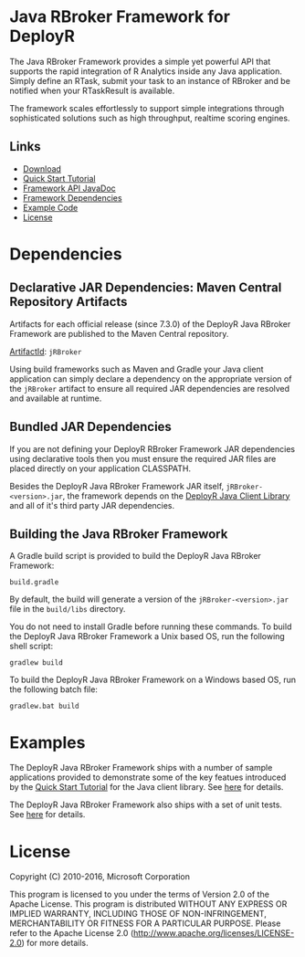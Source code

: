 Java RBroker Framework for DeployR
==================================

The Java RBroker Framework provides a simple yet powerful API that supports the
rapid integration of R Analytics inside any Java application. Simply define an
RTask, submit your task to an instance of RBroker and be notified when
your RTaskResult is available.

The framework scales effortlessly to support simple integrations through
sophisticated solutions such as high throughput, realtime scoring engines.

Links
-----

  * [Download](https://github.com/Microsoft/java-rbroker-framework/releases)
  * [Quick Start Tutorial](https://msdn.microsoft.com/en-us/microsoft-r/deployr-rbroker-framework)
  * [Framework API JavaDoc](http://microsoft.github.io/java-rbroker-framework/)
  * [Framework Dependencies](#dependencies)
  * [Example Code](#examples)
  * [License](#license)

Dependencies
============


Declarative JAR Dependencies: Maven Central Repository Artifacts
----------------------------------------------------------------

Artifacts for each official release (since 7.3.0) of the DeployR Java
RBroker Framework are published to the Maven Central repository.

[ArtifactId](http://search.maven.org/#search|ga|1|a%3A%22jRBroker%22): `jRBroker`

Using build frameworks such as Maven and Gradle your Java client
application can simply declare a dependency on the appropriate version
of the `jRBroker` artifact to ensure all required JAR dependencies are resolved
and available at runtime.


Bundled JAR Dependencies
------------------------

If you are not defining your DeployR RBroker Framework JAR dependencies using
declarative tools then you must ensure the required JAR files are placed
directly on your application CLASSPATH.

Besides the DeployR Java RBroker Framework JAR itself, `jRBroker-<version>.jar`,
the framework depends on the
[DeployR Java Client Library](https://github.com/microsoft/java-client-library)
and all of it's third party JAR dependencies.

Building the Java RBroker Framework
-----------------------------------

A Gradle build script is provided to build the DeployR Java RBroker
Framework:

```
build.gradle
```

By default, the build will generate a version of the  `jRBroker-<version>.jar`
file in the `build/libs` directory.

You do not need to install Gradle before running these commands. To
build the DeployR Java RBroker Framework a Unix based OS, run the following shell
script:

```
gradlew build
```

To build the DeployR Java RBroker Framework on a Windows based OS, run the following
batch file:

```
gradlew.bat build
```


Examples
========

The DeployR Java RBroker Framework ships with a number of sample applications
provided to demonstrate some of the key featues introduced by the
[Quick Start Tutorial](https://msdn.microsoft.com/en-us/microsoft-r/deployr-rbroker-framework)
for the Java client library. See
[here](examples/tutorial) for details.

The DeployR Java RBroker Framework also ships with a set of unit tests. See 
[here](test) for details.

License
=======

Copyright (C) 2010-2016, Microsoft Corporation

This program is licensed to you under the terms of Version 2.0 of the
Apache License. This program is distributed WITHOUT
ANY EXPRESS OR IMPLIED WARRANTY, INCLUDING THOSE OF NON-INFRINGEMENT,
MERCHANTABILITY OR FITNESS FOR A PARTICULAR PURPOSE. Please refer to the
Apache License 2.0 (http://www.apache.org/licenses/LICENSE-2.0) for more 
details.
